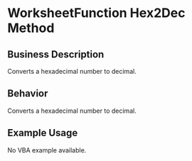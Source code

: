 # WorksheetFunction Hex2Dec Method

## Business Description
Converts a hexadecimal number to decimal.

## Behavior
Converts a hexadecimal number to decimal.

## Example Usage
No VBA example available.